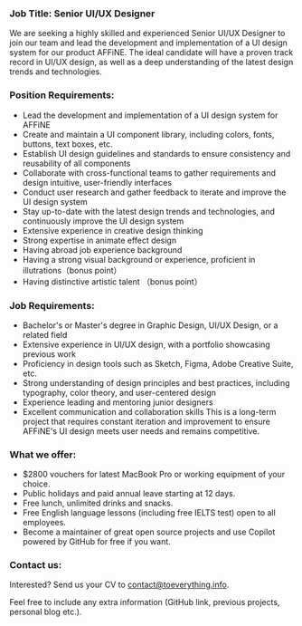 ### Job Title: Senior UI/UX Designer
We are seeking a highly skilled and experienced Senior UI/UX Designer to join our team and lead the development and implementation of a UI design system for our product AFFiNE. The ideal candidate will have a proven track record in UI/UX design, as well as a deep understanding of the latest design trends and technologies.

### Position Requirements:
- Lead the development and implementation of a UI design system for AFFiNE
- Create and maintain a UI component library, including colors, fonts, buttons, text boxes, etc.
- Establish UI design guidelines and standards to ensure consistency and reusability of all components
- Collaborate with cross-functional teams to gather requirements and design intuitive, user-friendly interfaces
- Conduct user research and gather feedback to iterate and improve the UI design system
- Stay up-to-date with the latest design trends and technologies, and continuously improve the UI design system
- Extensive experience in creative design thinking
- Strong expertise in animate effect design
- Having abroad job experience background
- Having a strong visual background or experience, proficient in illutrations（bonus point）
- Having distinctive artistic talent （bonus point）  

### Job Requirements:
- Bachelor's or Master's degree in Graphic Design, UI/UX Design, or a related field
- Extensive experience in UI/UX design, with a portfolio showcasing previous work
- Proficiency in design tools such as Sketch, Figma, Adobe Creative Suite, etc.
- Strong understanding of design principles and best practices, including typography, color theory, and user-centered design
- Experience leading and mentoring junior designers
- Excellent communication and collaboration skills
This is a long-term project that requires constant iteration and improvement to ensure AFFiNE's UI design meets user needs and remains competitive.

### What we offer:

-   $2800 vouchers for latest MacBook Pro or working equipment of your choice.
-   Public holidays and paid annual leave starting at 12 days.
-   Free lunch, unlimited drinks and snacks.
-   Free English language lessons (including free IELTS test) open to all employees.
-   Become a maintainer of great open source projects and use Copilot powered by GitHub for free if you want.

### Contact us:

Interested? Send us your CV to [contact@toeverything.info](mailto:contact@toeverything.info).

Feel free to include any extra information (GitHub link, previous projects, personal blog etc.).
